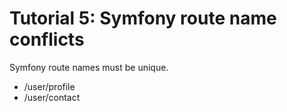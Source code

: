 # Tutorial 5: Symfony route name conflicts

Symfony route names must be unique. 

- /user/profile
- /user/contact
